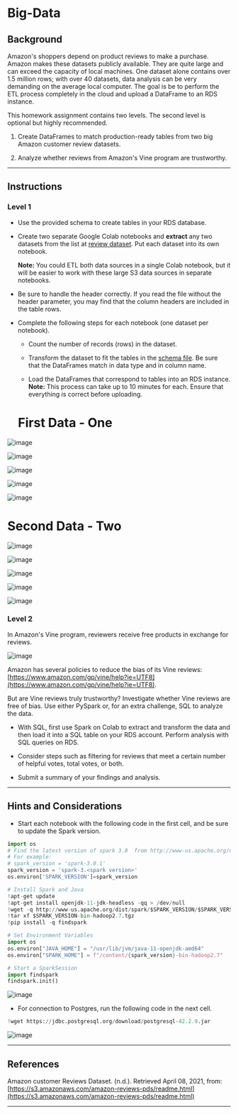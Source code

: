 # Big-Data

## Background

Amazon's shoppers depend on product reviews to make a purchase. Amazon makes these datasets publicly available. They are quite large and can exceed the capacity of local machines. One dataset alone contains over 1.5 million rows; with over 40 datasets, data analysis can be very demanding on the average local computer. The goal is be to perform the ETL process completely in the cloud and upload a DataFrame to an RDS instance. 

This homework assignment contains two levels. The second level is optional but highly recommended.

1. Create DataFrames to match production-ready tables from two big Amazon customer review datasets.

2. Analyze whether reviews from Amazon's Vine program are trustworthy.

- - -

## Instructions

### Level 1

* Use the provided schema to create tables in your RDS database.

* Create two separate Google Colab notebooks and **extract** any two datasets from the list at [review dataset](https://s3.amazonaws.com/amazon-reviews-pds/tsv/index.txt). Put each dataset into its own notebook.

  **Note:** You could ETL both data sources in a single Colab notebook, but it will be easier to work with these large S3 data sources in separate notebooks.

* Be sure to handle the header correctly. If you read the file without the header parameter, you may find that the column headers are included in the table rows.

* Complete the following steps for each notebook (one dataset per notebook).

  * Count the number of records (rows) in the dataset.

  * Transform the dataset to fit the tables in the [schema file](../Resources/schema.sql). Be sure that the DataFrames match in data type and in column name.

  * Load the DataFrames that correspond to tables into an RDS instance. **Note:** This process can take up to 10 minutes for each. Ensure that everything is correct before uploading.
  
  # First Data - One 
![image](https://user-images.githubusercontent.com/99145651/186796767-677eb045-5a31-44b8-8099-b7280cfb02ff.png)

![image](https://user-images.githubusercontent.com/99145651/186796864-91338b85-8a7e-4c5b-8da6-53979a5c1fb9.png)

![image](https://user-images.githubusercontent.com/99145651/186796936-604e55ee-7a57-48fe-b34c-d83fab65d3fd.png)

![image](https://user-images.githubusercontent.com/99145651/186796999-232f0d56-769c-4963-82c1-6cf05b6db5a9.png)

![image](https://user-images.githubusercontent.com/99145651/186797077-1e21e54f-d78b-4e92-9b4e-09b200b208c2.png)

  # Second Data - Two 

![image](https://user-images.githubusercontent.com/99145651/187036508-828befb0-a698-4c89-acad-d86edf7c6fba.png)

![image](https://user-images.githubusercontent.com/99145651/187036701-fa93ef93-3f8c-4f61-8ad0-903c644c3772.png)

![image](https://user-images.githubusercontent.com/99145651/187036728-85050634-9104-4576-b292-dd3404ad5339.png)

![image](https://user-images.githubusercontent.com/99145651/187036752-a6e598b7-44e5-4fdb-8af9-5fb7214a0630.png)

![image](https://user-images.githubusercontent.com/99145651/187036776-505cfede-ae4c-44a8-994b-964ef5d823e9.png)


### Level 2

In Amazon's Vine program, reviewers receive free products in exchange for reviews.

 ![image](https://user-images.githubusercontent.com/99145651/187041902-cba8dd7c-ef24-4c38-855d-0232de63fcea.png)


Amazon has several policies to reduce the bias of its Vine reviews: [https://www.amazon.com/gp/vine/help?ie=UTF8](https://www.amazon.com/gp/vine/help?ie=UTF8).

But are Vine reviews truly trustworthy? Investigate whether Vine reviews are free of bias. Use either PySpark or, for an extra challenge, SQL to analyze the data.

* With SQL, first use Spark on Colab to extract and transform the data and then load it into a SQL table on your RDS account. Perform analysis with SQL queries on RDS.

* Consider steps such as filtering for reviews that meet a certain number of helpful votes, total votes, or both.

* Submit a summary of your findings and analysis.

- - -

## Hints and Considerations

* Start each notebook with the following code in the first cell, and be sure to update the Spark version.

```python
import os
# Find the latest version of spark 3.0  from http://www-us.apache.org/dist/spark/ and enter as the spark version
# For example:
# spark_version = 'spark-3.0.1'
spark_version = 'spark-3.<spark version>'
os.environ['SPARK_VERSION']=spark_version

# Install Spark and Java
!apt-get update
!apt-get install openjdk-11-jdk-headless -qq > /dev/null
!wget -q http://www-us.apache.org/dist/spark/$SPARK_VERSION/$SPARK_VERSION-bin-hadoop2.7.tgz
!tar xf $SPARK_VERSION-bin-hadoop2.7.tgz
!pip install -q findspark

# Set Environment Variables
import os
os.environ["JAVA_HOME"] = "/usr/lib/jvm/java-11-openjdk-amd64"
os.environ["SPARK_HOME"] = f"/content/{spark_version}-bin-hadoop2.7"

# Start a SparkSession
import findspark
findspark.init()
```
![image](https://user-images.githubusercontent.com/99145651/187036922-95622468-82bd-412e-9012-c96ad63820fc.png)


* For connection to Postgres, run the following code in the next cell.

```python
!wget https://jdbc.postgresql.org/download/postgresql-42.2.9.jar
```
![image](https://user-images.githubusercontent.com/99145651/187037003-dd6d6854-14ed-4115-95ba-49f7a8cc04d0.png)

- - -


## References

Amazon customer Reviews Dataset. (n.d.). Retrieved April 08, 2021, from: [https://s3.amazonaws.com/amazon-reviews-pds/readme.html](https://s3.amazonaws.com/amazon-reviews-pds/readme.html)

---




